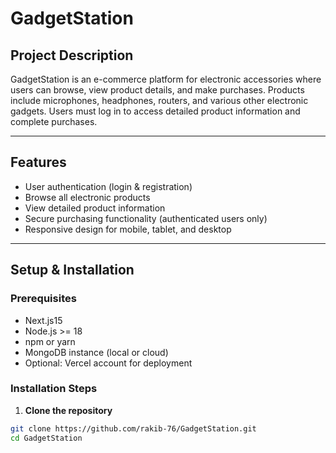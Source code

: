 # GadgetStation

## Project Description
GadgetStation is an e-commerce platform for electronic accessories where users can browse, view product details, and make purchases. Products include microphones, headphones, routers, and various other electronic gadgets. Users must log in to access detailed product information and complete purchases.

---

## Features
- User authentication (login & registration)
- Browse all electronic products
- View detailed product information
- Secure purchasing functionality (authenticated users only)
- Responsive design for mobile, tablet, and desktop

---

## Setup & Installation

### Prerequisites
- Next.js15
- Node.js >= 18
- npm or yarn
- MongoDB instance (local or cloud)
- Optional: Vercel account for deployment

### Installation Steps
1. **Clone the repository**
```bash
git clone https://github.com/rakib-76/GadgetStation.git
cd GadgetStation
